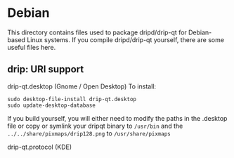 
Debian
====================
This directory contains files used to package dripd/drip-qt
for Debian-based Linux systems. If you compile dripd/drip-qt yourself, there are some useful files here.

## drip: URI support ##


drip-qt.desktop  (Gnome / Open Desktop)
To install:

	sudo desktop-file-install drip-qt.desktop
	sudo update-desktop-database

If you build yourself, you will either need to modify the paths in
the .desktop file or copy or symlink your dripqt binary to `/usr/bin`
and the `../../share/pixmaps/drip128.png` to `/usr/share/pixmaps`

drip-qt.protocol (KDE)

